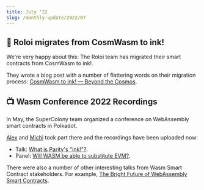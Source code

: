 ```yaml
---
title: July '22
slug: /monthly-update/2022/07
---
```


## 🌌 Roloi migrates from CosmWasm to ink!

We're very happy about this:
The Roloi team has migrated their smart contracts from CosmWasm to ink!.

They wrote a blog post with a number of flattering words on their migration
process:
[CosmWasm to ink! — Beyond the Cosmos](https://medium.com/@RoloiMoney/cosmwasm-to-ink-beyond-the-cosmos-e4920604f9cb).


## 📺 Wasm Conference 2022 Recordings

In May, the SuperColony team organized
a conference on WebAssembly smart contracts in Polkadot.

[Alex](https://github.com/athei) and [Michi](https://github.com/cmichi) 
took part there and the recordings have been uploaded now:

* Talk: [What is Parity's "ink!"?](https://www.youtube.com/watch?v=bhtNKW2oeXs).
* Panel: [Will WASM be able to substitute EVM?](https://www.youtube.com/watch?v=UZ_fJZ5yosg).

There were also a number of other interesting talks from Wasm Smart Contract stakeholders.
For example, [The Bright Future of WebAssembly Smart Contracts](https://www.youtube.com/watch?v=OO5EEjYqb80).